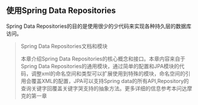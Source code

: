##  使用Spring Data Repositories

Spring Data Repositories的目的是使用很少的少代码来实现各种持久层的数据库访问。

> Spring Data Repositories文档和模块
>
> 本章介绍Spring Data Repositories的核心概念和接口。本章内容来自于Spring Data Repositories的通用模块，通过简单的配置和JPA模块的代码，调整xml的命名空间和类型可以扩展使用到特殊的模块，命名空间的引用会覆盖XML的配置，JPA可以支持Spring data的所有API,Repository的查询关键字回覆盖关键字哭支持的抽象方法。更多详细的信息参考本问达摩克的第一章